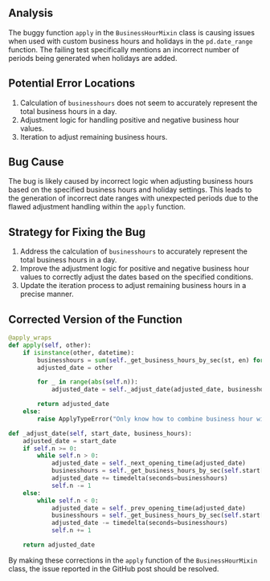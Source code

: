 ## Analysis
The buggy function `apply` in the `BusinessHourMixin` class is causing issues when used with custom business hours and holidays in the `pd.date_range` function. The failing test specifically mentions an incorrect number of periods being generated when holidays are added.

## Potential Error Locations
1. Calculation of `businesshours` does not seem to accurately represent the total business hours in a day.
2. Adjustment logic for handling positive and negative business hour values.
3. Iteration to adjust remaining business hours.

## Bug Cause
The bug is likely caused by incorrect logic when adjusting business hours based on the specified business hours and holiday settings. This leads to the generation of incorrect date ranges with unexpected periods due to the flawed adjustment handling within the `apply` function.

## Strategy for Fixing the Bug
1. Address the calculation of `businesshours` to accurately represent the total business hours in a day.
2. Improve the adjustment logic for positive and negative business hour values to correctly adjust the dates based on the specified conditions.
3. Update the iteration process to adjust remaining business hours in a precise manner.

## Corrected Version of the Function
```python
@apply_wraps
def apply(self, other):
    if isinstance(other, datetime):
        businesshours = sum(self._get_business_hours_by_sec(st, en) for st, en in zip(self.start, self.end))
        adjusted_date = other

        for _ in range(abs(self.n)):
            adjusted_date = self._adjust_date(adjusted_date, businesshours)

        return adjusted_date
    else:
        raise ApplyTypeError("Only know how to combine business hour with datetime")

def _adjust_date(self, start_date, business_hours):
    adjusted_date = start_date
    if self.n >= 0:
        while self.n > 0:
            adjusted_date = self._next_opening_time(adjusted_date)
            businesshours = self._get_business_hours_by_sec(self.start[0], self.end[0])
            adjusted_date += timedelta(seconds=businesshours)
            self.n -= 1
    else:
        while self.n < 0:
            adjusted_date = self._prev_opening_time(adjusted_date)
            businesshours = self._get_business_hours_by_sec(self.start[0], self.end[0])
            adjusted_date -= timedelta(seconds=businesshours)
            self.n += 1

    return adjusted_date
```

By making these corrections in the `apply` function of the `BusinessHourMixin` class, the issue reported in the GitHub post should be resolved.
